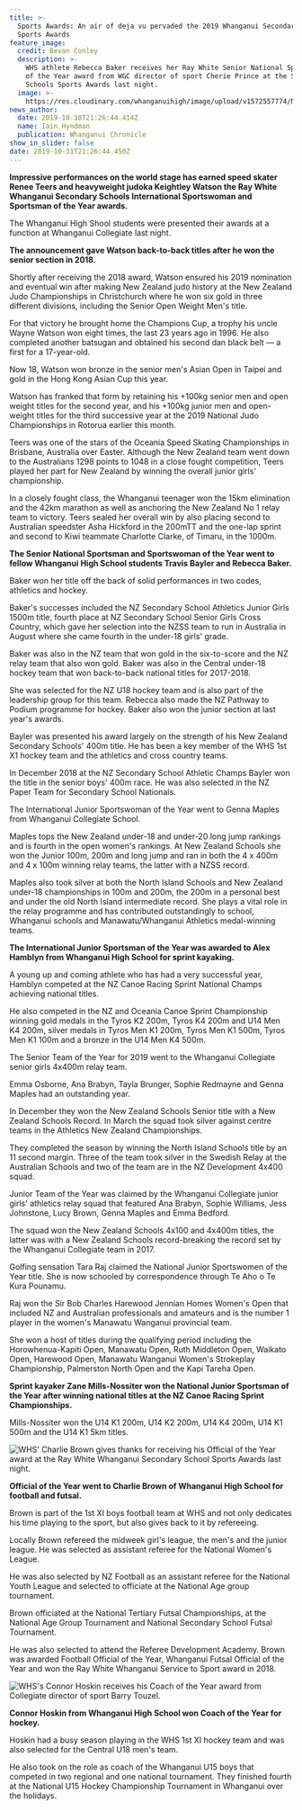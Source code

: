 ```yaml
---
title: >-
  Sports Awards: An air of deja vu pervaded the 2019 Whanganui Secondary Schools
  Sports Awards
feature_image:
  credit: Bevan Conley
  description: >-
    WHS athlete Rebecca Baker receives her Ray White Senior National Sportswoman
    of the Year award from WGC director of sport Cherie Prince at the Secondary
    Schools Sports Awards last night.
  image: >-
    https://res.cloudinary.com/whanganuihigh/image/upload/v1572557774/News/Rebecca_Baker._Chron_31.10.19.jpg
news_author:
  date: 2019-10-30T21:26:44.414Z
  name: Iain Hyndman
  publication: Whanganui Chronicle
show_in_slider: false
date: 2019-10-31T21:26:44.450Z
---
```

**Impressive performances on the world stage has earned speed skater Renee Teers and heavyweight judoka Keightley Watson the Ray White Whanganui Secondary Schools International Sportswoman and Sportsman of the Year awards.**

The Whanganui High Shool students were presented their awards at a function at Whanganui Collegiate last night.

**The announcement gave Watson back-to-back titles after he won the senior section in 2018.**

Shortly after receiving the 2018 award, Watson ensured his 2019 nomination and eventual win after making New Zealand judo history at the New Zealand Judo Championships in Christchurch where he won six gold in three different divisions, including the Senior Open Weight Men's title.

For that victory he brought home the Champions Cup, a trophy his uncle Wayne Watson won eight times, the last 23 years ago in 1996. He also completed another batsugan and obtained his second dan black belt — a first for a 17-year-old.

Now 18, Watson won bronze in the senior men's Asian Open in Taipei and gold in the Hong Kong Asian Cup this year.

Watson has franked that form by retaining his +100kg senior men and open weight titles for the second year, and his +100kg junior men and open-weight titles for the third successive year at the 2019 National Judo Championships in Rotorua earlier this month.

Teers was one of the stars of the Oceania Speed Skating Championships in Brisbane, Australia over Easter. Although the New Zealand team went down to the Australians 1298 points to 1048 in a close fought competition, Teers played her part for New Zealand by winning the overall junior girls' championship.

In a closely fought class, the Whanganui teenager won the 15km elimination and the 42km marathon as well as anchoring the New Zealand No 1 relay team to victory. Teers sealed her overall win by also placing second to Australian speedster Asha Hickford in the 200mTT and the one-lap sprint and second to Kiwi teammate Charlotte Clarke, of Timaru, in the 1000m.

**The Senior National Sportsman and Sportswoman of the Year went to fellow Whanganui High School students Travis Bayler and Rebecca Baker.**

Baker won her title off the back of solid performances in two codes, athletics and hockey.

Baker's successes included the NZ Secondary School Athletics Junior Girls 1500m title, fourth place at NZ Secondary School Senior Girls Cross Country, which gave her selection into the NZSS team to run in Australia in August where she came fourth in the under-18 girls' grade.

Baker was also in the NZ team that won gold in the six-to-score and the NZ relay team that also won gold. Baker was also in the Central under-18 hockey team that won back-to-back national titles for 2017-2018.

She was selected for the NZ U18 hockey team and is also part of the leadership group for this team. Rebecca also made the NZ Pathway to Podium programme for hockey. Baker also won the junior section at last year's awards.

Bayler was presented his award largely on the strength of his New Zealand Secondary Schools' 400m title. He has been a key member of the WHS 1st X1 hockey team and the athletics and cross country teams.

In December 2018 at the NZ Secondary School Athletic Champs Bayler won the title in the senior boys' 400m race. He was also selected in the NZ Paper Team for Secondary School Nationals.

The International Junior Sportswoman of the Year went to Genna Maples from Whanganui Collegiate School.

Maples tops the New Zealand under-18 and under-20 long jump rankings and is fourth in the open women's rankings. At New Zealand Schools she won the Junior 100m, 200m and long jump and ran in both the 4 x 400m and 4 x 100m winning relay teams, the latter with a NZSS record.

Maples also took silver at both the North Island Schools and New Zealand under-18 championships in 100m and 200m, the 200m in a personal best and under the old North Island intermediate record. She plays a vital role in the relay programme and has contributed outstandingly to school, Whanganui schools and Manawatu/Whanganui Athletics medal-winning teams.

**The International Junior Sportsman of the Year was awarded to Alex Hamblyn from Whanganui High School for sprint kayaking.**

A young up and coming athlete who has had a very successful year, Hamblyn competed at the NZ Canoe Racing Sprint National Champs achieving national titles.

He also competed in the NZ and Oceania Canoe Sprint Championship winning gold medals in the Tyros K2 200m, Tyros K4 200m and U14 Men K4 200m, silver medals in Tyros Men K1 200m, Tyros Men K1 500m, Tyros Men K1 100m and a bronze in the U14 Men K4 500m.

The Senior Team of the Year for 2019 went to the Whanganui Collegiate senior girls 4x400m relay team.

Emma Osborne, Ana Brabyn, Tayla Brunger, Sophie Redmayne and Genna Maples had an outstanding year.

In December they won the New Zealand Schools Senior title with a New Zealand Schools Record. In March the squad took silver against centre teams in the Athletics New Zealand Championships.

They completed the season by winning the North Island Schools title by an 11 second margin. Three of the team took silver in the Swedish Relay at the Australian Schools and two of the team are in the NZ Development 4x400 squad.

Junior Team of the Year was claimed by the Whanganui Collegiate junior girls' athletics relay squad that featured Ana Brabyn, Sophie Williams, Jess Johnstone, Lucy Brown, Genna Maples and Emma Bedford.

The squad won the New Zealand Schools 4x100 and 4x400m titles, the latter was with a New Zealand Schools record-breaking the record set by the Whanganui Collegiate team in 2017.

Golfing sensation Tara Raj claimed the National Junior Sportswomen of the Year title. She is now schooled by correspondence through Te Aho o Te Kura Pounamu.

Raj won the Sir Bob Charles Harewood Jennian Homes Women's Open that included NZ and Australian professionals and amateurs and is the number 1 player in the women's Manawatu Wanganui provincial team.

She won a host of titles during the qualifying period including the Horowhenua-Kapiti Open, Manawatu Open, Ruth Middleton Open, Waikato Open, Harewood Open, Manawatu Wanganui Women's Strokeplay Championship, Palmerston North Open and the Kapi Tareha Open.

**Sprint kayaker Zane Mills-Nossiter won the National Junior Sportsman of the Year after winning national titles at the NZ Canoe Racing Sprint Championships.**

Mills-Nossiter won the U14 K1 200m, U14 K2 200m, U14 K4 200m, U14 K1 500m and the U14 K1 5km titles.

![](https://res.cloudinary.com/whanganuihigh/image/upload/v1572557859/News/Charlie_Brown._Chron_31.10.19.jpg "WHS' Charlie Brown gives thanks for receiving his Official of the Year award at the Ray White Whanganui Secondary School Sports Awards last night.")

**Official of the Year went to Charlie Brown of Whanganui High School for football and futsal.**

Brown is part of the 1st XI boys football team at WHS and not only dedicates his time playing to the sport, but also gives back to it by refereeing.

Locally Brown refereed the midweek girl's league, the men's and the junior league. He was selected as assistant referee for the National Women's League.

He was also selected by NZ Football as an assistant referee for the National Youth League and selected to officiate at the National Age group tournament.

Brown officiated at the National Tertiary Futsal Championships, at the National Age Group Tournament and National Secondary School Futsal Tournament.

He was also selected to attend the Referee Development Academy. Brown was awarded Football Official of the Year, Whanganui Futsal Official of the Year and won the Ray White Whanganui Service to Sport award in 2018.

![](https://res.cloudinary.com/whanganuihigh/image/upload/v1572557683/News/Connor_Hoskin._Chron_31.10.19.jpg "WHS's Connor Hoskin receives his Coach of the Year award from Collegiate director of sport Barry Touzel.")

**Connor Hoskin from Whanganui High School won Coach of the Year for hockey.**

Hoskin had a busy season playing in the WHS 1st XI hockey team and was also selected for the Central U18 men's team.

He also took on the role as coach of the Whanganui U15 boys that competed in two regional and one national tournament. They finished fourth at the National U15 Hockey Championship Tournament in Whanganui over the holidays.
